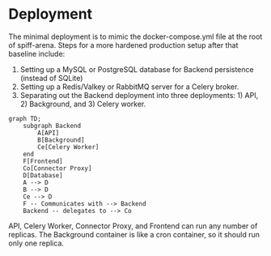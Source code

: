 # Deployment

The minimal deployment is to mimic the docker-compose.yml file at the root of spiff-arena.
Steps for a more hardened production setup after that baseline include:

1. Setting up a MySQL or PostgreSQL database for Backend persistence (instead of SQLite)
2. Setting up a Redis/Valkey or RabbitMQ server for a Celery broker.
3. Separating out the Backend deployment into three deployments: 1) API, 2) Background, and 3) Celery worker.

```mermaid
graph TD;
    subgraph Backend
        A[API]
        B[Background]
        Ce[Celery Worker]
    end
    F[Frontend]
    Co[Connector Proxy]
    D[Database]
    A --> D
    B --> D
    Ce --> D
    F -- Communicates with --> Backend
    Backend -- delegates to --> Co
```

API, Celery Worker, Connector Proxy, and Frontend can run any number of replicas.
The Background container is like a cron container, so it should run only one replica.

```{tags} how_to_guide
```
